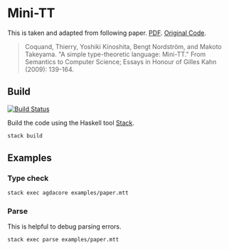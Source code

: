 # Mini-TT

This is taken and adapted from following paper. [PDF]( http://www.cse.chalmers.se/~bengt/papers/GKminiTT.pdf). [Original Code](http://www.cse.chalmers.se/research/group/logic/Mini-TT/).
> Coquand, Thierry, Yoshiki Kinoshita, Bengt Nordström, and Makoto Takeyama. "A simple type-theoretic language: Mini-TT." From Semantics to Computer Science; Essays in Honour of Gilles Kahn (2009): 139-164.

## Build

[![Build Status](https://travis-ci.org/scott-fleischman/mini-tt.svg?branch=master)](https://travis-ci.org/scott-fleischman/mini-tt)

Build the code using the Haskell tool [Stack](https://docs.haskellstack.org/en/stable/README/).

```sh
stack build
```

## Examples

### Type check

```sh
stack exec agdacore examples/paper.mtt
```

### Parse
This is helpful to debug parsing errors.

```sh
stack exec parse examples/paper.mtt
```
